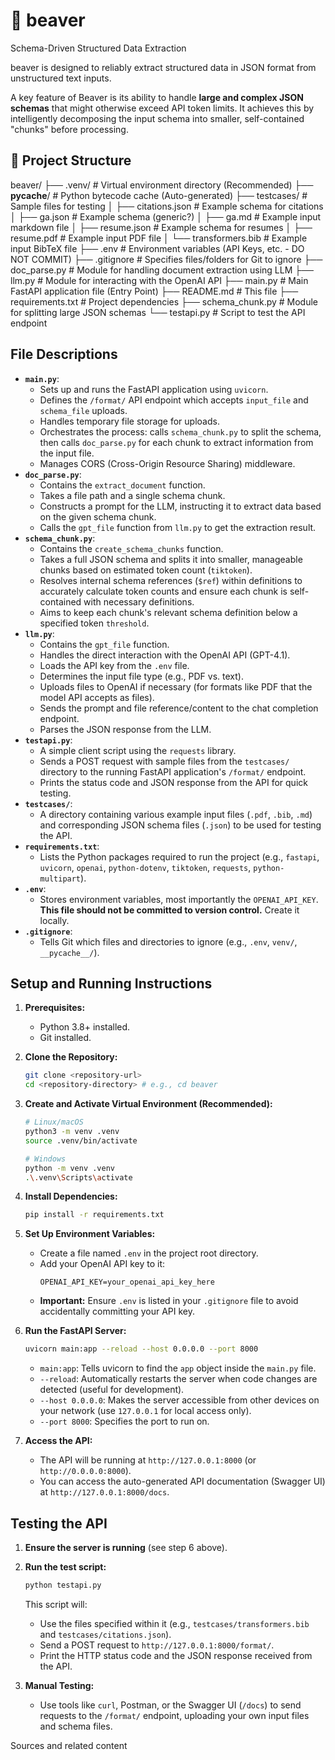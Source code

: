 # 🦫 beaver

Schema-Driven Structured Data Extraction

beaver is designed to reliably extract structured data in JSON format from unstructured text inputs. 

A key feature of Beaver is its ability to handle **large and complex JSON schemas** that might otherwise exceed API token limits. It achieves this by intelligently decomposing the input schema into smaller, self-contained "chunks" before processing.


## 📁 Project Structure

beaver/
├── .venv/                   # Virtual environment directory (Recommended)
├── __pycache__/             # Python bytecode cache (Auto-generated)
├── testcases/               # Sample files for testing
│   ├── citations.json       # Example schema for citations
│   ├── ga.json              # Example schema (generic?)
│   ├── ga.md                # Example input markdown file
│   ├── resume.json          # Example schema for resumes
│   ├── resume.pdf           # Example input PDF file
│   └── transformers.bib     # Example input BibTeX file
├── .env                     # Environment variables (API Keys, etc. - DO NOT COMMIT)
├── .gitignore               # Specifies files/folders for Git to ignore
├── doc_parse.py             # Module for handling document extraction using LLM
├── llm.py                   # Module for interacting with the OpenAI API
├── main.py                  # Main FastAPI application file (Entry Point)
├── README.md                # This file
├── requirements.txt         # Project dependencies
├── schema_chunk.py          # Module for splitting large JSON schemas
└── testapi.py               # Script to test the API endpoint

## File Descriptions

* **`main.py`**:
    * Sets up and runs the FastAPI application using `uvicorn`.
    * Defines the `/format/` API endpoint which accepts `input_file` and `schema_file` uploads.
    * Handles temporary file storage for uploads.
    * Orchestrates the process: calls `schema_chunk.py` to split the schema, then calls `doc_parse.py` for each chunk to extract information from the input file.
    * Manages CORS (Cross-Origin Resource Sharing) middleware.
* **`doc_parse.py`**:
    * Contains the `extract_document` function.
    * Takes a file path and a single schema chunk.
    * Constructs a prompt for the LLM, instructing it to extract data based on the given schema chunk.
    * Calls the `gpt_file` function from `llm.py` to get the extraction result.
* **`schema_chunk.py`**:
    * Contains the `create_schema_chunks` function.
    * Takes a full JSON schema and splits it into smaller, manageable chunks based on estimated token count (`tiktoken`).
    * Resolves internal schema references (`$ref`) within definitions to accurately calculate token counts and ensure each chunk is self-contained with necessary definitions.
    * Aims to keep each chunk's relevant schema definition below a specified token `threshold`.
* **`llm.py`**:
    * Contains the `gpt_file` function.
    * Handles the direct interaction with the OpenAI API (GPT-4.1).
    * Loads the API key from the `.env` file.
    * Determines the input file type (e.g., PDF vs. text).
    * Uploads files to OpenAI if necessary (for formats like PDF that the model API accepts as files).
    * Sends the prompt and file reference/content to the chat completion endpoint.
    * Parses the JSON response from the LLM.
* **`testapi.py`**:
    * A simple client script using the `requests` library.
    * Sends a POST request with sample files from the `testcases/` directory to the running FastAPI application's `/format/` endpoint.
    * Prints the status code and JSON response from the API for quick testing.
* **`testcases/`**:
    * A directory containing various example input files (`.pdf`, `.bib`, `.md`) and corresponding JSON schema files (`.json`) to be used for testing the API.
* **`requirements.txt`**:
    * Lists the Python packages required to run the project (e.g., `fastapi`, `uvicorn`, `openai`, `python-dotenv`, `tiktoken`, `requests`, `python-multipart`).
* **`.env`**:
    * Stores environment variables, most importantly the `OPENAI_API_KEY`. **This file should not be committed to version control.** Create it locally.
* **`.gitignore`**:
    * Tells Git which files and directories to ignore (e.g., `.env`, `venv/`, `__pycache__/`).




## Setup and Running Instructions

1.  **Prerequisites:**
    * Python 3.8+ installed.
    * Git installed.

2.  **Clone the Repository:**
    ```bash
    git clone <repository-url>
    cd <repository-directory> # e.g., cd beaver
    ```

3.  **Create and Activate Virtual Environment (Recommended):**
    ```bash
    # Linux/macOS
    python3 -m venv .venv
    source .venv/bin/activate

    # Windows
    python -m venv .venv
    .\.venv\Scripts\activate
    ```

4.  **Install Dependencies:**
    ```bash
    pip install -r requirements.txt
    ```

5.  **Set Up Environment Variables:**
    * Create a file named `.env` in the project root directory.
    * Add your OpenAI API key to it:
        ```env
        OPENAI_API_KEY=your_openai_api_key_here
        ```
    * **Important:** Ensure `.env` is listed in your `.gitignore` file to avoid accidentally committing your API key.

6.  **Run the FastAPI Server:**
    ```bash
    uvicorn main:app --reload --host 0.0.0.0 --port 8000
    ```
    * `main:app`: Tells uvicorn to find the `app` object inside the `main.py` file.
    * `--reload`: Automatically restarts the server when code changes are detected (useful for development).
    * `--host 0.0.0.0`: Makes the server accessible from other devices on your network (use `127.0.0.1` for local access only).
    * `--port 8000`: Specifies the port to run on.

7.  **Access the API:**
    * The API will be running at `http://127.0.0.1:8000` (or `http://0.0.0.0:8000`).
    * You can access the auto-generated API documentation (Swagger UI) at `http://127.0.0.1:8000/docs`.

## Testing the API

1.  **Ensure the server is running** (see step 6 above).
2.  **Run the test script:**
    ```bash
    python testapi.py
    ```
    This script will:
    * Use the files specified within it (e.g., `testcases/transformers.bib` and `testcases/citations.json`).
    * Send a POST request to `http://127.0.0.1:8000/format/`.
    * Print the HTTP status code and the JSON response received from the API.

3.  **Manual Testing:**
    * Use tools like `curl`, Postman, or the Swagger UI (`/docs`) to send requests to the `/format/` endpoint, uploading your own input files and schema files.

Sources and related content
